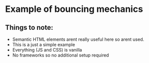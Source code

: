 # Example of bouncing mechanics

## Things to note:

- Semantic HTML elements arent really useful here so arent used.
- This is a just a simple example
- Everything (JS and CSS) is vanilla
- No frameworks so no additional setup required

